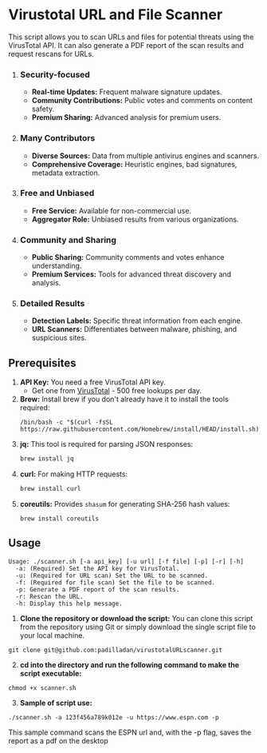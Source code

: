 # Virustotal URL and File Scanner

This script allows you to scan URLs and files for potential threats using the VirusTotal API. It can also generate a PDF report of the scan results and request rescans for URLs.

1. ### Security-focused
   * **Real-time Updates:** Frequent malware signature updates.
   * **Community Contributions:** Public votes and comments on content safety.
   * **Premium Sharing:** Advanced analysis for premium users.

2. ### Many Contributors
   * **Diverse Sources:** Data from multiple antivirus engines and scanners.
   * **Comprehensive Coverage:** Heuristic engines, bad signatures, metadata extraction.

3. ### Free and Unbiased
   * **Free Service:** Available for non-commercial use.
   * **Aggregator Role:** Unbiased results from various organizations.

4. ### Community and Sharing
   * **Public Sharing:** Community comments and votes enhance understanding.
   * **Premium Services:** Tools for advanced threat discovery and analysis.

5. ### Detailed Results
   * **Detection Labels:** Specific threat information from each engine.
   * **URL Scanners:** Differentiates between malware, phishing, and suspicious sites.

## Prerequisites


1. **API Key:** You need a free VirusTotal API key.  
   * Get one from [VirusTotal](https://www.virustotal.com) - 500 free lookups per day.
2. **Brew:** Install brew if you don't already have it to install the tools required:
   ````
   /bin/bash -c "$(curl -fsSL https://raw.githubusercontent.com/Homebrew/install/HEAD/install.sh)"
   ````
3. **jq:** This tool is required for parsing JSON responses:
    ```sh
    brew install jq
    ```
4. **curl:** For making HTTP requests:
    ```sh
    brew install curl
    ```
5. **coreutils:** Provides `shasum` for generating SHA-256 hash values:
   ```
   brew install coreutils
   ```
## Usage
```
Usage: ./scanner.sh [-a api_key] [-u url] [-f file] [-p] [-r] [-h]
  -a: (Required) Set the API key for VirusTotal.
  -u: (Required for URL scan) Set the URL to be scanned.
  -f: (Required for file scan) Set the file to be scanned.
  -p: Generate a PDF report of the scan results.
  -r: Rescan the URL.
  -h: Display this help message.
```


1. **Clone the repository or download the script:**
   You can clone this script from the repository using Git or simply download the single script file to your local machine.

```
git clone git@github.com:padilladan/virustotalURLscanner.git
```

2. **cd into the directory and run the following command to make the script executable:** 
```
chmod +x scanner.sh
```

3. **Sample of script use:**
```
./scanner.sh -a 123f456a789k012e -u https://www.espn.com -p
```
This sample command scans the ESPN url and, with the -p flag, saves the report as a pdf on the desktop